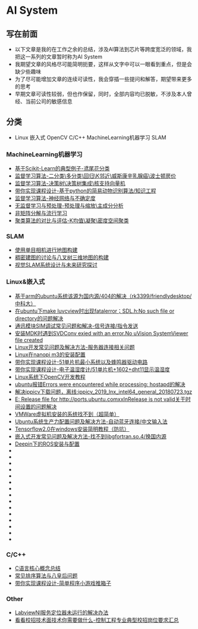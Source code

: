 # AI System

## 写在前面
- 以下文章是我的在工作之余的总结，涉及AI算法到芯片等跨度宽泛的领域，我把这一系列的文章暂时称为AI System
- 我期望文章的风格尽可能简明扼要，这样从文字中可以一眼看到重点，但是会缺少些趣味
- 为了尽可能增加文章的连续可读性，我会穿插一些提问和解答，期望带来更多的思考
- 早期文章可读性较弱，但也作保留，同时，全部内容均已脱敏，不涉及本人曾经、当前公司的敏感信息

## 分类
- Linux 嵌入式 OpenCV C/C++ MachineLearning机器学习 SLAM
### MachineLearning机器学习
- [基于Scikit-Learn的典型例子-鸢尾花分类](https://editor.csdn.net/md/?articleId=102632784)
- [监督学习算法-二分类\多分类\回归\K邻近\威斯康辛乳腺癌\波士顿房价](https://editor.csdn.net/md/?articleId=102711180)
- [监督学习算法-决策树\决策树集成\核支持向量机](https://editor.csdn.net/md/?articleId=102865927)
- [带你实现课程设计-基于python的简易动物识别算法/知识工程](https://editor.csdn.net/md/?articleId=102939319)
- [监督学习算法-神经网络与不确定度](https://editor.csdn.net/md/?articleId=102944054)
- [无监督学习与预处理-预处理与缩放\主成分分析](https://editor.csdn.net/md/?articleId=103169318)
- [非矩阵分解与流行学习](https://editor.csdn.net/md/?articleId=103326846)
- [聚类算法的对比与评估-K均值\凝聚\密度空间聚类](https://editor.csdn.net/md/?articleId=103639759)
### SLAM
- [使用单目相机进行地图构建](https://editor.csdn.net/md/?articleId=106355881)
- [稠密建图的讨论与八叉树三维地图的构建](https://editor.csdn.net/md/?articleId=106355843)
- [视觉SLAM系统设计与未来研究探讨](https://editor.csdn.net/md/?articleId=106355800)
### Linux&嵌入式
- [基于arm的ubuntu系统该源为国内源/404的解决（rk3399/friendlydesktop/中科大）](https://blog.csdn.net/heroybc/article/details/100588547)
- [在ubuntu下make luvcview时出现fatalerror；SDL.h:No such file or directory的问题解决](https://blog.csdn.net/heroybc/article/details/100186083)
- [通讯模块SIM调试常见问题和解决-信号连接/指令发送](https://blog.csdn.net/heroybc/article/details/90108113)
- [安装MDK时遇到SVDConv exied with an error.No uVision SystemViewer file created](https://blog.csdn.net/heroybc/article/details/89298784)
- [Linux开发常见问题及解决方法-服务器连接相关问题](https://blog.csdn.net/heroybc/article/details/78562954)
- [Linux在nanopi m3的安装配置](https://blog.csdn.net/heroybc/article/details/78562379)
- [带你实现课程设计-51单片机最小系统以及蜂鸣器驱动电路](https://blog.csdn.net/heroybc/article/details/89216390)
- [带你实现课程设计-电子温湿度计/51单片机+1602+dht11显示温湿度](https://blog.csdn.net/heroybc/article/details/89377146)
- [Linux系统下OpenCV开发教程](https://blog.csdn.net/heroybc/article/details/78563534)
- [ubuntu报错Errors were encountered while processing: hostapd的解决](https://editor.csdn.net/md/?articleId=100643458)
- [解决ippicv下载问题，离线:ippicv_2019_lnx_intel64_general_20180723.tgz](https://editor.csdn.net/md/?articleId=101097166)
- [E: Release file for http://ports.ubuntu.comxxInRelease is not valid关于时间设置的问题解决](https://editor.csdn.net/md/?articleId=101227557)
- [VMWare虚拟机安装的系统找不到（超简单）](https://editor.csdn.net/md/?articleId=101367547)
- [Ubuntu系统生产力配置问题及解决方法-自动蓝牙连接/中文输入法](https://editor.csdn.net/md/?articleId=101831279)
- [Tensorflow2.0在windows安装简明教程（防坑）](https://editor.csdn.net/md/?articleId=102413424)
- [嵌入式开发常见问题及解决方法-找不到libgfortran.so.4/换国内源](https://editor.csdn.net/md/?articleId=102655764)
- [Deepin下的ROS安装与配置](https://editor.csdn.net/md/?articleId=104725467)
- []()
- []()
- []()
- []()
- []()
- []()
- []()
- []()
- []()
- []()
- []()
- []()
- []()
- []()
- []()

### C/C++
- [C语言核心概念总结](https://blog.csdn.net/heroybc/article/details/85626399)
- [常见排序算法与八皇后问题](https://editor.csdn.net/md/?articleId=103277969)
- [带你实现课程设计-简单程序小游戏推箱子](https://blog.csdn.net/heroybc/article/details/86511390)

### Other
- [LabviewNI服务定位器未运行的解决办法](https://blog.csdn.net/heroybc/article/details/89286194)
- [看看校招技术面技术你需要做什么-控制工程专业典型校招岗位要求汇总](https://blog.csdn.net/heroybc/article/details/95636768)
###
